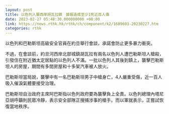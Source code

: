 ```yaml
---
layout: post
title: 以色列人襲西岸胡瓦拉鎮　據報造成至少1死近百人傷
date: 2023-02-27 05:48:30.000000000 +08:00
link: https://news.rthk.hk/rthk/ch/component/k2/1689603-20230227.htm
categories: rthk
---
```


以色列和巴勒斯坦高級安全官員在約旦舉行會談，承諾會防止更多暴力衝突。

不過，在會談前，約旦河西岸北部城鎮胡瓦拉有兩名以色列人遭巴勒斯坦人槍殺，引發住在附近猶太定居點的以色列人不滿。一批以色列人其後到鎮上，襲擊巴勒斯坦人的房屋，期間有多間房屋和十多架汽車被人放火。

巴勒斯坦當局說，襲擊中有一名巴勒斯坦男子中槍身亡，4人嚴重受傷，近一百人吸入催淚氣體要接受治理。

巴勒斯坦自治政府主席阿巴斯指以色列政府要為襲擊負上全責。以色列總理內塔尼亞胡呼籲則民眾冷靜，表示安全部隊正搜捕涉事的槍手。而以軍就表示，正嘗試恢復當地秩序。
